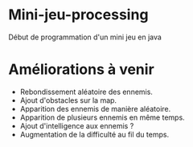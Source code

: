 # Mini-jeu-processing
Début de programmation d'un mini jeu en java

# Améliorations à venir
- Rebondissement aléatoire des ennemis.
- Ajout d'obstacles sur la map.
- Apparition des ennemis de manière aléatoire.
- Apparition de plusieurs ennemis en même temps.
- Ajout d'intelligence aux ennemis ?
- Augmentation de la difficulté au fil du temps.
